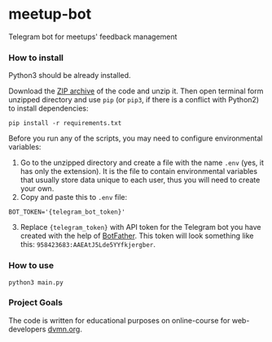 # meetup-bot
Telegram bot for meetups' feedback management

### How to install

Python3 should be already installed.

Download the [ZIP archive](https://github.com/Katsutami7moto/meetup-bot/archive/refs/heads/main.zip) of the code and unzip it.
Then open terminal form unzipped directory and use `pip` (or `pip3`, if there is a conflict with Python2) to install dependencies:
```commandline
pip install -r requirements.txt
```
Before you run any of the scripts, you may need to configure environmental variables:

1. Go to the unzipped directory and create a file with the name `.env` (yes, it has only the extension).
It is the file to contain environmental variables that usually store data unique to each user, thus you will need to create your own.
2. Copy and paste this to `.env` file:
```dotenv
BOT_TOKEN='{telegram_bot_token}'
```
3. Replace `{telegram_token}` with API token for the Telegram bot you have created with the help of [BotFather](https://telegram.me/BotFather). This token will look something like this: `958423683:AAEAtJ5Lde5YYfkjergber`.

### How to use

```commandline
python3 main.py
```


### Project Goals

The code is written for educational purposes on online-course for web-developers [dvmn.org](https://dvmn.org/).
